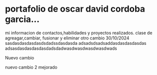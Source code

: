 # portafolio de oscar david cordoba garcia...
mi informacion de contactos,habilidades y proyectos realizados.
clase de agreagar,cambiar, fusionar y eliminar
otro cambio 30/10/2024
sasdasdasdasdasdsdadssdasdasda
adsadsdsadsaddasdasdasdasdas
adsasdasdasdasdasdadsdadwasdwasdwasdwasdwads

Nuevo cambio

nuevo cambio 2 mejorado 
